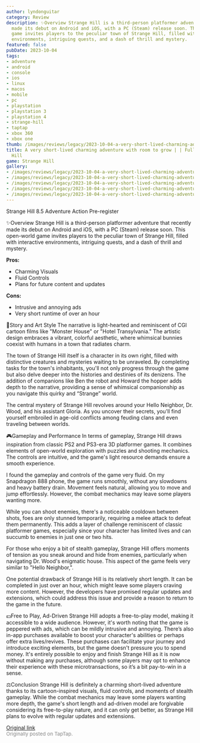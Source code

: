 ```yaml
---
author: lyndonguitar
category: Review
description: ✨Overview Strange Hill is a third-person platformer adventure that recently
  made its debut on Android and iOS, with a PC (Steam) release soon. This open-world
  game invites players to the peculiar town of Strange Hill, filled with interactive
  environments, intriguing quests, and a dash of thrill and mystery.
featured: false
pubDate: 2023-10-04
tags:
- adventure
- android
- console
- ios
- linux
- macos
- mobile
- pc
- playstation
- playstation 3
- playstation 4
- strange-hill
- taptap
- xbox 360
- xbox one
thumb: /images/reviews/legacy/2023-10-04-a-very-short-lived-charming-adventure-with-room-to-grow---full-review---strange-hill-0.avif
title: A very short-lived charming adventure with room to grow | | Full Review - Strange
  Hill
game: Strange Hill
gallery:
- /images/reviews/legacy/2023-10-04-a-very-short-lived-charming-adventure-with-room-to-grow---full-review---strange-hill-0.avif
- /images/reviews/legacy/2023-10-04-a-very-short-lived-charming-adventure-with-room-to-grow---full-review---strange-hill-1.avif
- /images/reviews/legacy/2023-10-04-a-very-short-lived-charming-adventure-with-room-to-grow---full-review---strange-hill-2.avif
- /images/reviews/legacy/2023-10-04-a-very-short-lived-charming-adventure-with-room-to-grow---full-review---strange-hill-3.avif
- /images/reviews/legacy/2023-10-04-a-very-short-lived-charming-adventure-with-room-to-grow---full-review---strange-hill-4.avif
---
```

Strange Hill
8.5
Adventure
Action
Pre-register

✨Overview
Strange Hill is a third-person platformer adventure that recently made its debut on Android and iOS, with a PC (Steam) release soon. This open-world game invites players to the peculiar town of Strange Hill, filled with interactive environments, intriguing quests, and a dash of thrill and mystery.


**Pros:**
- Charming Visuals
- Fluid Controls
- Plans for future content and updates


**Cons:**
- Intrusive and annoying ads
- Very short runtime of over an hour


📖Story and Art Style
The narrative is light-hearted and reminiscent of CGI cartoon films like "Monster House" or "Hotel Transylvania." The artistic design embraces a vibrant, colorful aesthetic, where whimsical bunnies coexist with humans in a town that radiates charm.

The town of Strange Hill itself is a character in its own right, filled with distinctive creatures and mysteries waiting to be unraveled. By completing tasks for the town's inhabitants, you'll not only progress through the game but also delve deeper into the histories and destinies of its denizens. The addition of companions like Ben the robot and Howard the hopper adds depth to the narrative, providing a sense of whimsical companionship as you navigate this quirky and “Strange” world.

The central mystery of Strange Hill revolves around your Hello Neighbor, Dr. Wood, and his assistant Gloria. As you uncover their secrets, you'll find yourself embroiled in age-old conflicts among feuding clans and even traveling between worlds.

🎮Gameplay and Performance
In terms of gameplay, Strange Hill draws inspiration from classic PS2 and PS3-era 3D platformer games. It combines elements of open-world exploration with puzzles and shooting mechanics. The controls are intuitive, and the game's light resource demands ensure a smooth experience.

I found the gameplay and controls of the game very fluid. On my Snapdragon 888 phone, the game runs smoothly, without any slowdowns and heavy battery drain. Movement feels natural, allowing you to move and jump effortlessly. However, the combat mechanics may leave some players wanting more.

While you can shoot enemies, there's a noticeable cooldown between shots, foes are only stunned temporarily, requiring a melee attack to defeat them permanently. This adds a layer of challenge reminiscent of classic platformer games, especially since your character has limited lives and can succumb to enemies in just one or two hits.

For those who enjoy a bit of stealth gameplay, Strange Hill offers moments of tension as you sneak around and hide from enemies, particularly when navigating Dr. Wood's enigmatic house. This aspect of the game feels very similar to "Hello Neighbor,".

One potential drawback of Strange Hill is its relatively short length. It can be completed in just over an hour, which might leave some players craving more content. However, the developers have promised regular updates and extensions, which could address this issue and provide a reason to return to the game in the future.

💵Free to Play, Ad-Driven
Strange Hill adopts a free-to-play model, making it accessible to a wide audience. However, it's worth noting that the game is peppered with ads, which can be mildly intrusive and annoying. There’s also in-app purchases available to boost your character's abilities or perhaps offer extra lives/revives. These purchases can facilitate your journey and introduce exciting elements, but the game doesn't pressure you to spend money. It's entirely possible to enjoy and finish Strange Hill as it is now without making any purchases, although some players may opt to enhance their experience with these microtransactions, so it’s a bit pay-to-win in a sense.

⚖️Conclusion
Strange Hill is definitely a charming short-lived adventure thanks to its cartoon-inspired visuals, fluid controls, and moments of stealth gameplay. While the combat mechanics may leave some players wanting more depth, the game's short length and ad-driven model are forgivable considering its free-to-play nature, and it can only get better, as Strange Hill plans to evolve with regular updates and extensions.

[Original link](https://www.taptap.io/post/6388739)<br><span style="font-size: 0.95em; color: #888;">Originally posted on TapTap.</span>